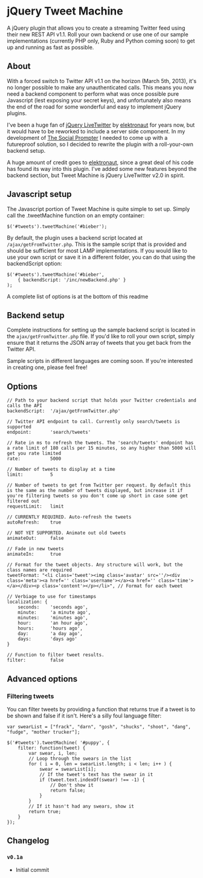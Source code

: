 # jQuery Tweet Machine
A jQuery plugin that allows you to create a streaming Twitter feed using their new REST API v1.1. Roll your own backend or use one of our sample implementations (currently PHP only, Ruby and Python coming soon) to get up and running as fast as possible.

## About
With a forced switch to Twitter API v1.1 on the horizon (March 5th, 2013), it's no longer possible to make any unauthenticated calls. This means you now need a backend component to perform what was once possible pure Javascript (lest exposing your secret keys), and unfortunately also means the end of the road for some wonderful and easy to implement jQuery plugins.

I've been a huge fan of [jQuery LiveTwitter](http://elektronaut.github.com/jquery.livetwitter/) by [elektronaut](https://github.com/elektronaut) for years now, but it would have to be reworked to include a server side component. In my development of [The Social Prompter](http://thesocialprompter.com/) I needed to come up with a futureproof solution, so I decided to rewrite the plugin with a roll-your-own backend setup.

A huge amount of credit goes to [elektronaut](https://github.com/elektronaut), since a great deal of his code has found its way into this plugin. I've added some new features beyond the backend section, but Tweet Machine is jQuery LiveTwitter v2.0 in spirit.

## Javascript setup
The Javascript portion of Tweet Machine is quite simple to set up. Simply call the .tweetMachine function on an empty container:

    $('#tweets').tweetMachine('#bieber');

By default, the plugin uses a backend script located at `/ajax/getFromTwitter.php`. This is the sample script that is provided and should be sufficient for most LAMP implementations. If you would like to use your own script or save it in a different folder, you can do that using the backendScript option:

    $('#tweets').tweetMachine('#bieber',
        { backendScript: '/inc/newBackend.php' }
    );

A complete list of options is at the bottom of this readme

## Backend setup
Complete instructions for setting up the sample backend script is located in the `ajax/getFromTwitter.php` file. If you'd like to roll your own script, simply ensure that it returns the JSON array of tweets that you get back from the Twitter API.

Sample scripts in different languages are coming soon. If you're interested in creating one, please feel free!

## Options
    // Path to your backend script that holds your Twitter credentials and calls the API
    backendScript:  '/ajax/getFromTwitter.php'

    // Twitter API endpoint to call. Currently only search/tweets is supported
    endpoint:       'search/tweets'

    // Rate in ms to refresh the tweets. The 'search/tweets' endpoint has a rate limit of 180 calls per 15 minutes, so any higher than 5000 will get you rate limited
    rate:           5000

    // Number of tweets to display at a time
    limit:          5

    // Number of tweets to get from Twitter per request. By default this is the same as the number of tweets displayed, but increase it if you're filtering tweets so you don't come up short in case some get filtered out
    requestLimit:   limit          

    // CURRENTLY REQUIRED. Auto-refresh the tweets
    autoRefresh:    true

    // NOT YET SUPPORTED. Animate out old tweets
    animateOut:     false

    // Fade in new tweets
    animateIn:      true 

    // Format for the tweet objects. Any structure will work, but the class names are required
    tweetFormat: "<li class='tweet'><img class='avatar' src=''/><div class='meta'><a href='' class='username'></a><a href='' class='time'></a></div><p class='content'></p></li>", // Format for each tweet

    // Verbiage to use for timestamps
    localization: { 
        seconds:    'seconds ago',
        minute:     'a minute ago',
        minutes:    'minutes ago',
        hour:       'an hour ago',
        hours:      'hours ago',
        day:        'a day ago',
        days:       'days ago'
    }

    // Function to filter tweet results. 
    filter:         false

## Advanced options

### Filtering tweets

You can filter tweets by providing a function that returns true if a tweet is to be shown and false if it isn't. Here's a silly foul language filter:

    var swearList = ["frack", "darn", "gosh", "shucks", "shoot", "dang", "fudge", "mother trucker"];

    $('#tweets').tweetMachine( '#puppy', {
        filter: function(tweet) {
            var swear, i, len;
            // Loop through the swears in the list
            for ( i = 0, len = swearList.length; i < len; i++ ) {
                swear = swearList[i];
                // If the tweet's text has the swear in it
                if (tweet.text.indexOf(swear) !== -1) {
                    // Don't show it
                    return false;
                }
            }
            // If it hasn't had any swears, show it
            return true;
        }
    });

## Changelog

### `v0.1a`

- Initial commit
